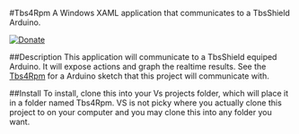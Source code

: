 #Tbs4Rpm
A Windows XAML application that communicates to a TbsShield Arduino.

[![Donate](http://img.shields.io/paypal/donate.png?color=yellow)](https://www.paypal.com/cgi-bin/webscr?cmd=_s-xclick&hosted_button_id=6AA97KE54UJR4)

##Description
This application will communicate to a TbsShield equiped Arduino.  It will expose actions and graph the realtime results.
See the [Tbs4Rpm](https://github.com/deHarro/Tbs4Rpm) for a Arduino sketch that this project will communicate with.

##Install
To install, clone this into your Vs projects folder, which will place it in a folder named Tbs4Rpm.  VS is not picky where you actually clone this project to on your computer and you may clone this into any folder you want.
